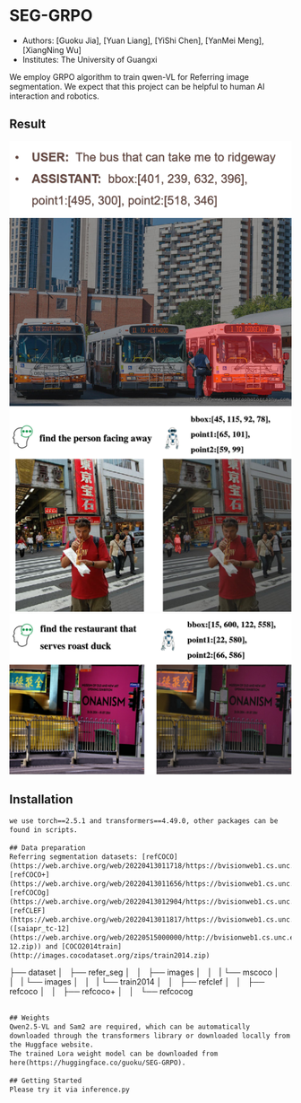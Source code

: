 # SEG-GRPO
- Authors: [Guoku Jia], [Yuan Liang], [YiShi Chen], [YanMei Meng], [XiangNing Wu]
- Institutes: The University of Guangxi
  
We employ GRPO algorithm to train qwen-VL for Referring image segmentation. We expect that this project can be helpful to human AI interaction and robotics.
## Result
![](./docs/figure1.png)
![](./docs/figure2.png)
![](./docs/figure3.png)

## Installation
```
we use torch==2.5.1 and transformers==4.49.0, other packages can be found in scripts.

## Data preparation
Referring segmentation datasets: [refCOCO](https://web.archive.org/web/20220413011718/https://bvisionweb1.cs.unc.edu/licheng/referit/data/refcoco.zip), [refCOCO+](https://web.archive.org/web/20220413011656/https://bvisionweb1.cs.unc.edu/licheng/referit/data/refcoco+.zip), [refCOCOg](https://web.archive.org/web/20220413012904/https://bvisionweb1.cs.unc.edu/licheng/referit/data/refcocog.zip), [refCLEF](https://web.archive.org/web/20220413011817/https://bvisionweb1.cs.unc.edu/licheng/referit/data/refclef.zip) ([saiapr_tc-12](https://web.archive.org/web/20220515000000/http://bvisionweb1.cs.unc.edu/licheng/referit/data/images/saiapr_tc-12.zip)) and [COCO2014train](http://images.cocodataset.org/zips/train2014.zip)  
```
├── dataset
│   ├── refer_seg
│   │   ├── images
│   │   |   └── mscoco
│   │   |       └── images
│   │   |           └── train2014
│   │   ├── refclef
│   │   ├── refcoco
│   │   ├── refcoco+
│   │   └── refcocog
```

## Weights
Qwen2.5-VL and Sam2 are required, which can be automatically downloaded through the transformers library or downloaded locally from the Huggface website.
The trained Lora weight model can be downloaded from here(https://huggingface.co/guoku/SEG-GRPO).

## Getting Started
Please try it via inference.py
